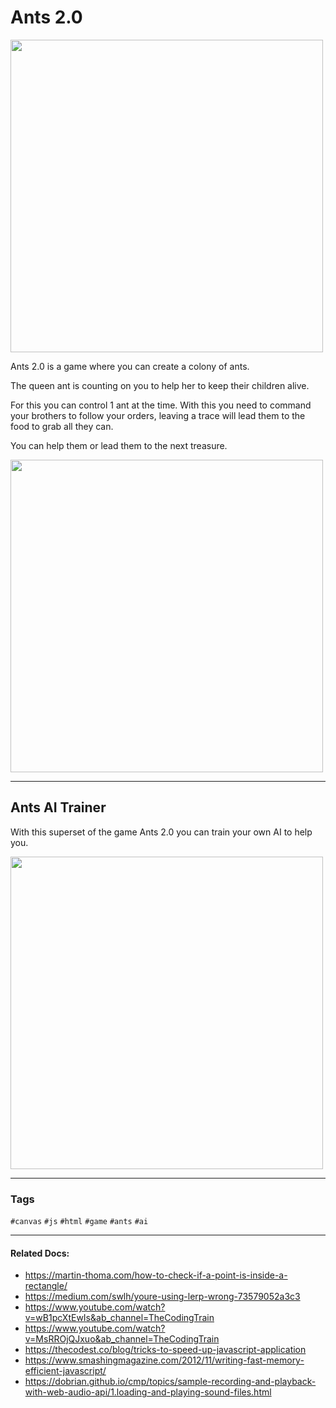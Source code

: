 # Ants 2.0

<img src="https://user-images.githubusercontent.com/15793619/182758913-1cbafe2b-261c-4f07-8a9e-d17716bc2498.png" width="500" height="auto" />

Ants 2.0 is a game where you can create a colony of ants.

The queen ant is counting on you to help her to keep their children alive.

For this you can control 1 ant at the time.
With this you need to command your brothers to follow your orders,
leaving a trace will lead them to the food to grab all they can.

You can help them or lead them to the next treasure.

<img src="https://user-images.githubusercontent.com/15793619/182758935-c32c511f-71cb-41ae-9550-c4389b53eb6d.png" width="500" height="auto" />

---

## Ants AI Trainer

With this superset of the game Ants 2.0 you can train your own AI to help you.

<img src="https://user-images.githubusercontent.com/15793619/182758846-7eb31c4c-b13e-4ad6-876a-5edb75876417.png" width="500" height="auto" />

---

### Tags
``#canvas``
``#js``
``#html``
``#game``
``#ants``
``#ai``

---

#### Related Docs:

- https://martin-thoma.com/how-to-check-if-a-point-is-inside-a-rectangle/
- https://medium.com/swlh/youre-using-lerp-wrong-73579052a3c3
- https://www.youtube.com/watch?v=wB1pcXtEwIs&ab_channel=TheCodingTrain
- https://www.youtube.com/watch?v=MsRROjQJxuo&ab_channel=TheCodingTrain
- https://thecodest.co/blog/tricks-to-speed-up-javascript-application
- https://www.smashingmagazine.com/2012/11/writing-fast-memory-efficient-javascript/
- https://dobrian.github.io/cmp/topics/sample-recording-and-playback-with-web-audio-api/1.loading-and-playing-sound-files.html